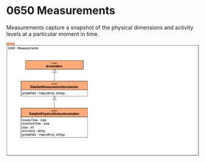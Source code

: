 <!-- SPDX-License-Identifier: CC-BY-4.0 -->
<!-- Copyright Contributors to the Egeria project. -->

# 0650 Measurements

Measurements capture a snapshot of the physical dimensions and activity levels at a particular moment in time.

![UML](0650-Measurements.png)